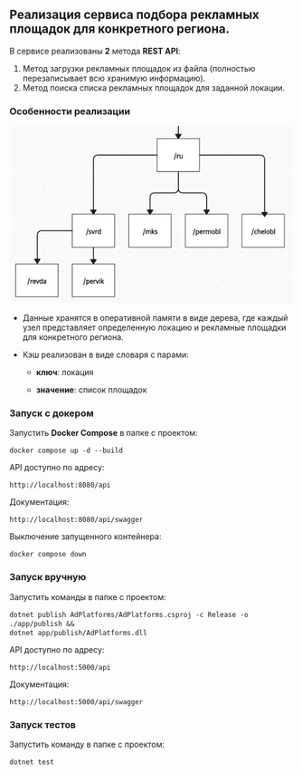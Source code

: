 ## Реализация сервиса подбора рекламных площадок для конкретного региона.

В сервисе реализованы **2** метода **REST API**:
1. Метод загрузки рекламных площадок из файла (полностью
перезаписывает всю хранимую информацию).
2. Метод поиска списка рекламных площадок для заданной локации.


### Особенности реализации

![tree scheme](tree_scheme.png)

- Данные хранятся в оперативной памяти в виде дерева, где каждый узел представляет определенную локацию и рекламные площадки для конкретного региона.

- Кэш реализован в виде словаря с парами:

    - **ключ**: локация

    - **значение**: список площадок

### Запуск с докером

Запустить **Docker Compose** в папке с проектом:

    docker compose up -d --build

API доступно по адресу:

    http://localhost:8080/api

Документация:

    http://localhost:8080/api/swagger

Выключение запущенного контейнера:

    docker compose down


### Запуск вручную

Запустить команды в папке с проектом:

    dotnet publish AdPlatforms/AdPlatforms.csproj -c Release -o ./app/publish &&
    dotnet app/publish/AdPlatforms.dll

API доступно по адресу:

    http://localhost:5000/api

Документация:

    http://localhost:5000/api/swagger

### Запуск тестов

Запустить команду в папке с проектом:

    dotnet test

